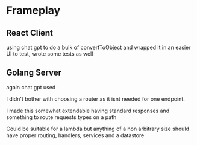 # Frameplay

## React Client

using chat gpt to do a bulk of convertToObject and wrapped it in an easier UI to test, wrote some tests as well

## Golang Server

again chat gpt used

I didn't bother with choosing a router as it isnt needed for one endpoint.

I made this somewhat extendable having standard responses and something to route requests types on a path

Could be suitable for a lambda but anything of a non arbitrary size should have proper routing, handlers, services and a datastore
